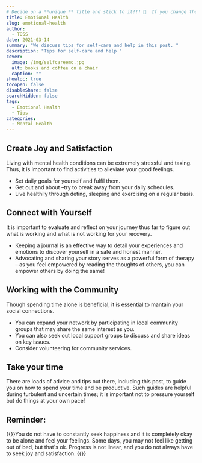```yaml
---
# Decide on a **unique ** title and stick to it!!! 😤  If you change the title after it's published, so does the link. This renders all old shared links useless. If someone shared/saved the link in the past, it will no longer work. Also, please, a unique title! Or we'll run into problems. 
title: Emotional Health
slug: emotional-health
author:
  - TOSS
date: 2021-03-14
summary: "We discuss tips for self-care and help in this post. "
description: "Tips for self-care and help "
cover:
  image: /img/selfcareemo.jpg
  alt: books and coffee on a chair
  caption: ""
showtoc: true
tocopen: false
disableShare: false
searchHidden: false
tags:
  - Emotional Health
  - Tips
categories:
  - Mental Health
---
```



## Create Joy and Satisfaction
Living with mental health conditions can be extremely stressful and taxing. Thus, it is important to find activities to alleviate your good feelings.

* Set daily goals for yourself and fulfil them.
* Get out and about –try to break away from your daily schedules.
* Live healthily through deting, sleeping and exercising on a regular basis.

## Connect with Yourself
It is important to evaluate and reflect on your journey thus far to figure out what is working and what is not working for your recovery.

* Keeping a journal is an effective way to detail your experiences and emotions to discover yourself in a safe and honest manner.
* Advocating and sharing your story serves as a powerful form of therapy – as you feel empowered by reading the thoughts of others, you can empower others by doing the same!

## Working with the Community

Though spending time alone is beneficial, it is essential to mantain your social connections.

* You can expand your network by participating in local community groups that may share the same interest as you.
* You can also seek out local support groups to discuss and share ideas on key issues.
* Consider volunteering for community services.

## Take your time

There are loads of advice and tips out there, including this post, to guide you on how to spend your time and be productive. Such guides are helpful during turbulent and uncertain times; it is important not to pressure yourself but do things at your own pace!

## Reminder:
{{<callout>}}You do not have to constantly seek happiness and it is completely okay to be alone and feel your feelings. Some days, you may not feel like getting out of bed, but that's ok. Progress is not linear, and you do not always have to seek joy and satisfaction. {{</callout>}}
